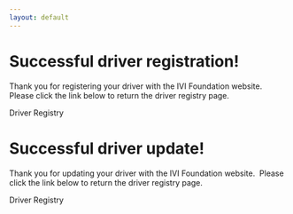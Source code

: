 ```yaml
---
layout: default
---
```

# Successful driver registration\!  
  

Thank you for registering your driver with the IVI Foundation website. 
Please click the link below to return the driver registry page.  
  
  
Driver Registry

# Successful driver update\!  
  

Thank you for updating your driver with the IVI Foundation website. 
Please click the link below to return the driver registry page.  
  
  
Driver Registry
